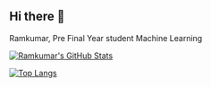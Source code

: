 ## Hi there 👋

<!--
**ramkumar-bitsathy/ramkumar-bitsathy** is a ✨ _special_ ✨ repository because its `README.md` (this file) appears on your GitHub profile.


Here are some ideas to get you started:

- 🔭 I’m currently working on ...
- 🌱 I’m currently learning ...
- 👯 I’m looking to collaborate on ...
- 🤔 I’m looking for help with ...
- 💬 Ask me about ...
- 📫 How to reach me: ...
- 😄 Pronouns: ...
- ⚡ Fun fact: ...
-->
Ramkumar, Pre Final Year student
Machine Learning

[![Ramkumar's GitHub Stats](https://github-readme-stats.vercel.app/api?username=ramkumar-bitsathy&show_icons=true&count_private=true&include_all_commits=true)](https://github.com/ramkumar-bitsathy/github-readme-stats)

[![Top Langs](https://github-readme-stats.vercel.app/api/top-langs/?username=ramkumar-bitsathy&layout=compact)](https://github.com/ramkumar-bitsathy/github-readme-stats)
